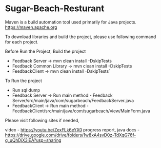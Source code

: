 # Sugar-Beach-Resturant

Maven is a build automation tool used primarily for Java projects.
https://maven.apache.org

To download libraries and build the project, please use following command for each project.

Before Run the Project, Build the project
- Feedback Server -> mvn clean install -DskipTests
- Feedback Common Library -> mvn clean install -DskipTests
- FeedbackClient -> mvn clean install -DskipTests`

To Run the project 
- Run sql dump 
- Feedback Server -> Run main method - Feedback Server/src/main/java/com/sugarbeach/FeedbackServer.java
- FeedbackClient -> Run main method - FeedbackClient/src/main/java/com/sugarbeach/view/MainForm.java


Please visit following sites if needed,

video - https://youtu.be/ZexFLk6eYX0
progress report, java docs - https://drive.google.com/drive/folders/1w8xA4svD0z-TdXqG76f-g_uQhDjX3iEA?usp=sharing
